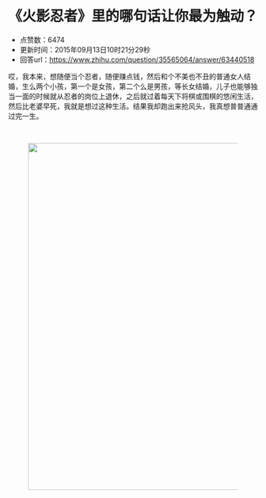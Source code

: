# 《火影忍者》里的哪句话让你最为触动？
- 点赞数：6474
- 更新时间：2015年09月13日10时21分29秒
- 回答url：https://www.zhihu.com/question/35565064/answer/63440518
<body>
 <p data-pid="DB3H_-E6">哎，我本来，想随便当个忍者，随便赚点钱，然后和个不美也不丑的普通女人结婚，生么两个小孩，第一个是女孩，第二个么是男孩，等长女结婚，儿子也能够独当一面的时候就从忍者的岗位上退休，之后就过着每天下将棋或围棋的悠闲生活，然后比老婆早死，我就是想过这种生活。结果我却跑出来抢风头，我真想普普通通过完一生。</p>
 <br>
 <figure>
  <img data-rawheight="700" data-rawwidth="700" src="https://pica.zhimg.com/50/7ed72e3757ff93f366a59c4f8c4f96dd_720w.jpg?source=1940ef5c" data-original-token="7ed72e3757ff93f366a59c4f8c4f96dd" class="origin_image zh-lightbox-thumb" width="700" data-original="https://picx.zhimg.com/7ed72e3757ff93f366a59c4f8c4f96dd_r.jpg?source=1940ef5c">
 </figure>
</body>